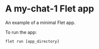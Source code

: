 # A my-chat-1 Flet app

An example of a minimal Flet app.

To run the app:

```
flet run [app_directory]
```